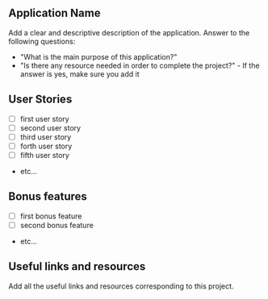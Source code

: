 ## Application Name

Add a clear and descriptive description of the application.
Answer to the following questions:

-   "What is the main purpose of this application?"
-   "Is there any resource needed in order to complete the project?" - If the answer is yes, make sure you add it

## User Stories

-   [ ] first user story
-   [ ] second user story
-   [ ] third user story
-   [ ] forth user story
-   [ ] fifth user story
-   etc...

## Bonus features

-   [ ] first bonus feature
-   [ ] second bonus feature
-   etc...

## Useful links and resources

Add all the useful links and resources corresponding to this project.
